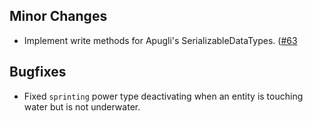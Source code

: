 ## Minor Changes
- Implement write methods for Apugli's SerializableDataTypes. ([#63](https://github.com/MerchantPug/apugli/issues/63)

## Bugfixes
- Fixed `sprinting` power type deactivating when an entity is touching water but is not underwater.